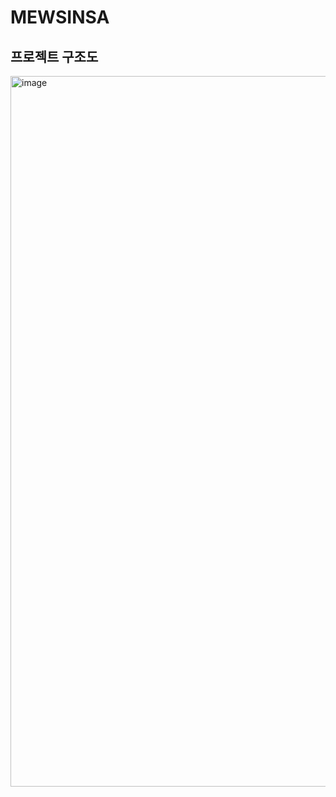 # MEWSINSA



## 프로젝트 구조도
<img width="1137" alt="image" src="https://github.com/f-lab-edu/mewsinsa/assets/64718002/ef7ca908-d374-4b7d-b549-9403ea48dba6">
